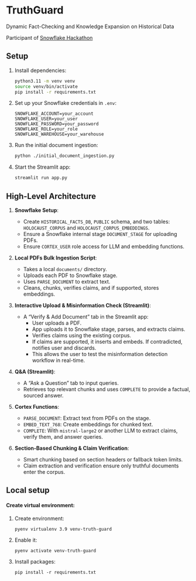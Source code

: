 # TruthGuard
Dynamic Fact-Checking and Knowledge Expansion on Historical Data

Participant of [Snowflake Hackathon](https://snowflake-mistral-rag.devpost.com/)

## Setup

1. Install dependencies:
    ```bash
    python3.11 -m venv venv
    source venv/bin/activate
    pip install -r requirements.txt
    ```

2. Set up your Snowflake credentials in `.env`:
    ```
    SNOWFLAKE_ACCOUNT=your_account
    SNOWFLAKE_USER=your_user
    SNOWFLAKE_PASSWORD=your_password
    SNOWFLAKE_ROLE=your_role
    SNOWFLAKE_WAREHOUSE=your_warehouse
    ```

3. Run the initial document ingestion:
    ```bash
    python ./initial_document_ingestion.py
    ```

4. Start the Streamlit app:
    ```bash
    streamlit run app.py
    ```



## High-Level Architecture

1. **Snowflake Setup**:
   - Create `HISTORICAL_FACTS_DB`, `PUBLIC` schema, and two tables: `HOLOCAUST_CORPUS` and `HOLOCAUST_CORPUS_EMBEDDINGS`.
   - Ensure a Snowflake internal stage `DOCUMENT_STAGE` for uploading PDFs.
   - Ensure `CORTEX_USER` role access for LLM and embedding functions.

2. **Local PDFs Bulk Ingestion Script**:
   - Takes a local `documents/` directory.
   - Uploads each PDF to Snowflake stage.
   - Uses `PARSE_DOCUMENT` to extract text.
   - Cleans, chunks, verifies claims, and if supported, stores embeddings.

3. **Interactive Upload & Misinformation Check (Streamlit)**:
   - A “Verify & Add Document” tab in the Streamlit app:
     - User uploads a PDF.
     - App uploads it to Snowflake stage, parses, and extracts claims.
     - Verifies claims using the existing corpus.
     - If claims are supported, it inserts and embeds. If contradicted, notifies user and discards.
     - This allows the user to test the misinformation detection workflow in real-time.

4. **Q&A (Streamlit)**:
   - A “Ask a Question” tab to input queries.
   - Retrieves top relevant chunks and uses `COMPLETE` to provide a factual, sourced answer.

5. **Cortex Functions**:
   - `PARSE_DOCUMENT`: Extract text from PDFs on the stage.
   - `EMBED_TEXT_768`: Create embeddings for chunked text.
   - `COMPLETE`: With `mistral-large2` or another LLM to extract claims, verify them, and answer queries.

6. **Section-Based Chunking & Claim Verification**:
   - Smart chunking based on section headers or fallback token limits.
   - Claim extraction and verification ensure only truthful documents enter the corpus.


## Local setup
#### Create virtual environment:
1. Create environment: 
    ```shell
    pyenv virtualenv 3.9 venv-truth-guard
    ```
2. Enable it:
    ```shell
    pyenv activate venv-truth-guard 
    ```
3. Install packages:
    ```shell
    pip install -r requirements.txt
    ```